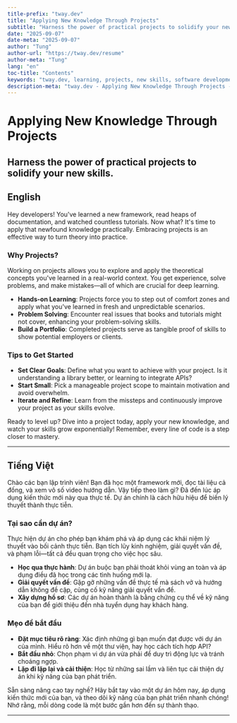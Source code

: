 ```yaml
---
title-prefix: "tway.dev"
title: "Applying New Knowledge Through Projects"
subtitle: "Harness the power of practical projects to solidify your new skills."
date: "2025-09-07"
date-meta: "2025-09-07"
author: "Tung"
author-url: "https://tway.dev/resume"
author-meta: "Tung"
lang: "en"
toc-title: "Contents"
keywords: "tway.dev, learning, projects, new skills, software development, practical applications"
description-meta: "tway.dev - Applying New Knowledge Through Projects - Harness the power of practical projects to solidify your new skills."
---
```


# Applying New Knowledge Through Projects
## Harness the power of practical projects to solidify your new skills.

## English
Hey developers! You've learned a new framework, read heaps of documentation, and watched countless tutorials. Now what? It's time to apply that newfound knowledge practically. Embracing projects is an effective way to turn theory into practice.

### Why Projects?

Working on projects allows you to explore and apply the theoretical concepts you've learned in a real-world context. You get experience, solve problems, and make mistakes—all of which are crucial for deep learning.

- **Hands-on Learning**: Projects force you to step out of comfort zones and apply what you've learned in fresh and unpredictable scenarios.
- **Problem Solving**: Encounter real issues that books and tutorials might not cover, enhancing your problem-solving skills.
- **Build a Portfolio**: Completed projects serve as tangible proof of skills to show potential employers or clients.

### Tips to Get Started

- **Set Clear Goals**: Define what you want to achieve with your project. Is it understanding a library better, or learning to integrate APIs?
- **Start Small**: Pick a manageable project scope to maintain motivation and avoid overwhelm.
- **Iterate and Refine**: Learn from the missteps and continuously improve your project as your skills evolve.

Ready to level up? Dive into a project today, apply your new knowledge, and watch your skills grow exponentially! Remember, every line of code is a step closer to mastery.

---

## Tiếng Việt
Chào các bạn lập trình viên! Bạn đã học một framework mới, đọc tài liệu cả đống, và xem vô số video hướng dẫn. Vậy tiếp theo làm gì? Đã đến lúc áp dụng kiến thức mới này qua thực tế. Dự án chính là cách hữu hiệu để biến lý thuyết thành thực tiễn.

### Tại sao cần dự án?

Thực hiện dự án cho phép bạn khám phá và áp dụng các khái niệm lý thuyết vào bối cảnh thực tiễn. Bạn tích lũy kinh nghiệm, giải quyết vấn đề, và phạm lỗi—tất cả đều quan trọng cho việc học sâu.

- **Học qua thực hành**: Dự án buộc bạn phải thoát khỏi vùng an toàn và áp dụng điều đã học trong các tình huống mới lạ.
- **Giải quyết vấn đề**: Gặp gỡ những vấn đề thực tế mà sách vở và hướng dẫn không đề cập, củng cố kỹ năng giải quyết vấn đề.
- **Xây dựng hồ sơ**: Các dự án hoàn thành là bằng chứng cụ thể về kỹ năng của bạn để giới thiệu đến nhà tuyển dụng hay khách hàng.

### Mẹo để bắt đầu

- **Đặt mục tiêu rõ ràng**: Xác định những gì bạn muốn đạt được với dự án của mình. Hiểu rõ hơn về một thư viện, hay học cách tích hợp API?
- **Bắt đầu nhỏ**: Chọn phạm vi dự án vừa phải để duy trì động lực và tránh choáng ngợp.
- **Lặp đi lặp lại và cải thiện**: Học từ những sai lầm và liên tục cải thiện dự án khi kỹ năng của bạn phát triển.

Sẵn sàng nâng cao tay nghề? Hãy bắt tay vào một dự án hôm nay, áp dụng kiến thức mới của bạn, và theo dõi kỹ năng của bạn phát triển nhanh chóng! Nhớ rằng, mỗi dòng code là một bước gần hơn đến sự thành thạo.

---
